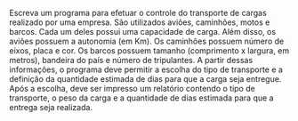 Escreva um programa para efetuar o controle do transporte de cargas realizado por uma empresa.
São utilizados aviões, caminhões, motos e barcos. Cada um deles possui uma capacidade de carga.
Além disso, os aviões possuem a autonomia (em Km). Os caminhões possuem número de eixos,
placa e cor. Os barcos possuem tamanho (comprimento x largura, em metros), bandeira do país
e número de tripulantes. A partir dessas informações, o programa deve permitir a escolha do tipo
de transporte e a definição da quantidade estimada de dias para que a carga seja entregue. Após
a escolha, deve ser impresso um relatório contendo o tipo de transporte, o peso da carga e a
quantidade de dias estimada para que a entrega seja realizada.